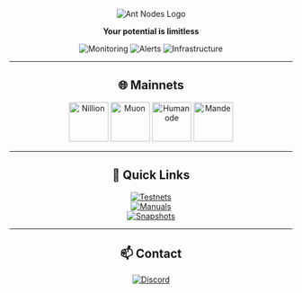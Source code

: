 <p align="center">
  <img src="https://readme-typing-svg.demolab.com?font=JetBrains+Mono&size=30&duration=3000&pause=1000&color=7E3FCE&center=true&vCenter=true&width=435&lines=ï¸Žï¸Žï¸Ž+ï½¢ï½ï½ï½+ï½Žï½ï½„ï½¥ï½ƒ+ï½Žï½ï½„ï½¥ï½ƒ+ï½Žï½ï½„ï½¥ï½ƒ" alt="Ant Nodes Logo" />
</p>

<p align="center">
  <b>Your potential is limitless</b>
</p>

<p align="center">
  <img src="https://img.shields.io/badge/Monitoring-Tenderduty_|_Grafana-informational?style=flat&logo=grafana&logoColor=white&color=7E3FCE" alt="Monitoring">
  <img src="https://img.shields.io/badge/Alerts-Discord_|_Telegram-informational?style=flat&logo=discord&logoColor=white&color=7E3FCE" alt="Alerts">
  <img src="https://img.shields.io/badge/Infrastructure-Hetzner_VPS-informational?style=flat&logo=hetzner&logoColor=white&color=7E3FCE" alt="Infrastructure">
</p>

---

<h2 align="center">🌐 Mainnets</h2>

<p align="center">
  <a href="https://nillion.explorers.guru/validator/nillionvaloper1s8ee8qaaz5gt38pfksjry79jcjwrd78mphjf2r"><img src="https://github.com/user-attachments/assets/1ed5904e-b656-4e79-af70-20454d18e9f4" width="70" title="Nillion"></a>
  <a href="https://app.muon.net/dashboard/"><img src="https://github.com/user-attachments/assets/369afa20-60a0-4340-b9ff-43778f8370b7" width="70" title="Muon"></a>
  <a href="https://telemetry.humanode.io/#list/0xc56fa32442b2dad76f214b3ae07998e4ca09736e4813724bfb0717caae2c8bee"><img src="https://github.com/user-attachments/assets/3b7c6520-fd3b-4d0f-8644-8c02f069ce29" width="70" title="Humanode"></a>
  <a href="https://portal.dymension.xyz/rollapp/mande_18071918-1/staking"><img src="https://github.com/user-attachments/assets/7d593264-9c9c-4c2f-8f4d-78c4f04c0e30" width="70" title="Mande"></a>
</p>

---

<h2 align="center">🔗 Quick Links</h2>

<p align="center">
  <a href="https://github.com/AntNodes/MY-TESTNET"><img src="https://img.shields.io/badge/ðŸ“‹-Testnets-7E3FCE?style=for-the-badge" alt="Testnets"></a><br>
  <a href="https://github.com/AntNodes/MY-MANUALS"><img src="https://img.shields.io/badge/ðŸ“‹-Manuals-7E3FCE?style=for-the-badge" alt="Manuals"></a><br>
  <a href="https://github.com/AntNodes/MY-SNAPSHOTS"><img src="https://img.shields.io/badge/ðŸ“‹-Snapshots-7E3FCE?style=for-the-badge" alt="Snapshots"></a>
</p>

---

<h2 align="center">📫 Contact</h2>

<p align="center">
  <a href="https://discord.com/users/863083870626250812">
    <img src="https://img.shields.io/badge/-AntNodes-%235865F2?style=for-the-badge&logo=discord&logoColor=white" alt="Discord">
  </a>
</p>
